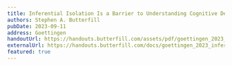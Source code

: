 ```yaml
---
title: Inferential Isolation Is a Barrier to Understanding Cognitive Development
authors: Stephen A. Butterfill
pubDate: 2023-09-11
address: Goettingen
handoutUrl: https://handouts.butterfill.com/assets/pdf/goettingen_2023_inferential_isolation_handout.pdf
externalUrl: https://handouts.butterfill.com/docs/goettingen_2023_inferential_isolation/goettingen_2023_inferential_isolation/
featured: true
---
```

